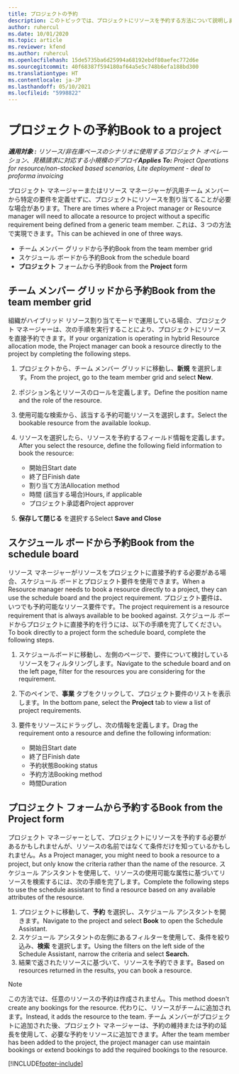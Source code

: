 ```yaml
---
title: プロジェクトの予約
description: このトピックでは、プロジェクトにリソースを予約する方法について説明します。
author: ruhercul
ms.date: 10/01/2020
ms.topic: article
ms.reviewer: kfend
ms.author: ruhercul
ms.openlocfilehash: 15de5735ba6d25994a68192ebdf80aefec772d6e
ms.sourcegitcommit: 40f68387f594180af64a5e5c748b6efa188bd300
ms.translationtype: HT
ms.contentlocale: ja-JP
ms.lasthandoff: 05/10/2021
ms.locfileid: "5998822"
---
```

# <a name="book-to-a-project"></a><span data-ttu-id="1798c-103">プロジェクトの予約</span><span class="sxs-lookup"><span data-stu-id="1798c-103">Book to a project</span></span>

<span data-ttu-id="1798c-104">_**適用対象 :** リソース/非在庫ベースのシナリオに使用するプロジェクト オペレーション、見積請求に対応する小規模のデプロイ_</span><span class="sxs-lookup"><span data-stu-id="1798c-104">_**Applies To:** Project Operations for resource/non-stocked based scenarios, Lite deployment - deal to proforma invoicing_</span></span>

<span data-ttu-id="1798c-105">プロジェクト マネージャーまたはリソース マネージャーが汎用チーム メンバーから特定の要件を定義せずに、プロジェクトにリソースを割り当てることが必要な場合があります。</span><span class="sxs-lookup"><span data-stu-id="1798c-105">There are times where a Project manager or Resource manager will need to allocate a resource to project without a specific requirement being defined from a generic team member.</span></span> <span data-ttu-id="1798c-106">これは、3 つの方法で実現できます。</span><span class="sxs-lookup"><span data-stu-id="1798c-106">This can be achieved in one of three ways.</span></span>

- <span data-ttu-id="1798c-107">チーム メンバー グリッドから予約</span><span class="sxs-lookup"><span data-stu-id="1798c-107">Book from the team member grid</span></span>
- <span data-ttu-id="1798c-108">スケジュール ボードから予約</span><span class="sxs-lookup"><span data-stu-id="1798c-108">Book from the schedule board</span></span>
- <span data-ttu-id="1798c-109">**プロジェクト** フォームから予約</span><span class="sxs-lookup"><span data-stu-id="1798c-109">Book from the **Project** form</span></span>

## <a name="book-from-the-team-member-grid"></a><span data-ttu-id="1798c-110">チーム メンバー グリッドから予約</span><span class="sxs-lookup"><span data-stu-id="1798c-110">Book from the team member grid</span></span>

<span data-ttu-id="1798c-111">組織がハイブリッド リソース割り当てモードで運用している場合、プロジェクト マネージャーは、次の手順を実行することにより、プロジェクトにリソースを直接予約できます。</span><span class="sxs-lookup"><span data-stu-id="1798c-111">If your organization is operating in hybrid Resource allocation mode, the Project manager can book a resource directly to the project by completing the following steps.</span></span>

1. <span data-ttu-id="1798c-112">プロジェクトから、チーム メンバー グリッドに移動し、**新規** を選択します。</span><span class="sxs-lookup"><span data-stu-id="1798c-112">From the project, go to the team member grid and select **New**.</span></span>
2. <span data-ttu-id="1798c-113">ポジション名とリソースのロールを定義します。</span><span class="sxs-lookup"><span data-stu-id="1798c-113">Define the position name and the role of the resource.</span></span>
3. <span data-ttu-id="1798c-114">使用可能な検索から、該当する予約可能リソースを選択します。</span><span class="sxs-lookup"><span data-stu-id="1798c-114">Select the bookable resource from the available lookup.</span></span>
4. <span data-ttu-id="1798c-115">リソースを選択したら、リソースを予約するフィールド情報を定義します。</span><span class="sxs-lookup"><span data-stu-id="1798c-115">After you select the resource, define the following field information to book the resource:</span></span>

    - <span data-ttu-id="1798c-116">開始日</span><span class="sxs-lookup"><span data-stu-id="1798c-116">Start date</span></span>
    - <span data-ttu-id="1798c-117">終了日</span><span class="sxs-lookup"><span data-stu-id="1798c-117">Finish date</span></span>
    - <span data-ttu-id="1798c-118">割り当て方法</span><span class="sxs-lookup"><span data-stu-id="1798c-118">Allocation method</span></span>
    - <span data-ttu-id="1798c-119">時間 (該当する場合)</span><span class="sxs-lookup"><span data-stu-id="1798c-119">Hours, if applicable</span></span>
    - <span data-ttu-id="1798c-120">プロジェクト承認者</span><span class="sxs-lookup"><span data-stu-id="1798c-120">Project approver</span></span>

6. <span data-ttu-id="1798c-121">**保存して閉じる** を選択する</span><span class="sxs-lookup"><span data-stu-id="1798c-121">Select **Save and Close**</span></span>

## <a name="book-from-the-schedule-board"></a><span data-ttu-id="1798c-122">スケジュール ボードから予約</span><span class="sxs-lookup"><span data-stu-id="1798c-122">Book from the schedule board</span></span>

<span data-ttu-id="1798c-123">リソース マネージャーがリソースをプロジェクトに直接予約する必要がある場合、スケジュール ボードとプロジェクト要件を使用できます。</span><span class="sxs-lookup"><span data-stu-id="1798c-123">When a Resource manager needs to book a resource directly to a project, they can use the schedule board and the project requirement.</span></span> <span data-ttu-id="1798c-124">プロジェクト要件は、いつでも予約可能なリソース要件です。</span><span class="sxs-lookup"><span data-stu-id="1798c-124">The project requirement is a resource requirement that is always available to be booked against.</span></span> <span data-ttu-id="1798c-125">スケジュール ボードからプロジェクトに直接予約を行うには、以下の手順を完了してください。</span><span class="sxs-lookup"><span data-stu-id="1798c-125">To book directly to a project form the schedule board, complete the following steps.</span></span>

1. <span data-ttu-id="1798c-126">スケジュールボードに移動し、左側のページで、要件について検討しているリソースをフィルタリングします。</span><span class="sxs-lookup"><span data-stu-id="1798c-126">Navigate to the schedule board and on the left page, filter for the resources you are considering for the requirement.</span></span>
2. <span data-ttu-id="1798c-127">下のペインで、**事業** タブをクリックして、プロジェクト要件のリストを表示します。</span><span class="sxs-lookup"><span data-stu-id="1798c-127">In the bottom pane, select the **Project** tab to view a list of project requirements.</span></span>
3. <span data-ttu-id="1798c-128">要件をリソースにドラッグし、次の情報を定義します。</span><span class="sxs-lookup"><span data-stu-id="1798c-128">Drag the requirement onto a resource and define the following information:</span></span>

    - <span data-ttu-id="1798c-129">開始日</span><span class="sxs-lookup"><span data-stu-id="1798c-129">Start date</span></span>
    - <span data-ttu-id="1798c-130">終了日</span><span class="sxs-lookup"><span data-stu-id="1798c-130">Finish date</span></span>
    - <span data-ttu-id="1798c-131">予約状態</span><span class="sxs-lookup"><span data-stu-id="1798c-131">Booking status</span></span>
    - <span data-ttu-id="1798c-132">予約方法</span><span class="sxs-lookup"><span data-stu-id="1798c-132">Booking method</span></span>
    - <span data-ttu-id="1798c-133">時間</span><span class="sxs-lookup"><span data-stu-id="1798c-133">Duration</span></span>

## <a name="book-from-the-project-form"></a><span data-ttu-id="1798c-134">プロジェクト フォームから予約する</span><span class="sxs-lookup"><span data-stu-id="1798c-134">Book from the Project form</span></span>

<span data-ttu-id="1798c-135">プロジェクト マネージャーとして、プロジェクトにリソースを予約する必要があるかもしれませんが、リソースの名前ではなくて条件だけを知っているかもしれません。</span><span class="sxs-lookup"><span data-stu-id="1798c-135">As a Project manager, you might need to book a resource to a project, but only know the criteria rather than the name of the resource.</span></span> <span data-ttu-id="1798c-136">スケジュール アシスタントを使用して、リソースの使用可能な属性に基づいてリソースを検索するには、次の手順を完了します。</span><span class="sxs-lookup"><span data-stu-id="1798c-136">Complete the following steps to use the schedule assistant to find a resource based on any available attributes of the resource.</span></span> 

1. <span data-ttu-id="1798c-137">プロジェクトに移動して、**予約** を選択し、スケジュール アシスタントを開きます。</span><span class="sxs-lookup"><span data-stu-id="1798c-137">Navigate to the project and select **Book** to open the Schedule Assistant.</span></span>
2. <span data-ttu-id="1798c-138">スケジュール アシスタントの左側にあるフィルターを使用して、条件を絞り込み、**検索** を選択します。</span><span class="sxs-lookup"><span data-stu-id="1798c-138">Using the filters on the left side of the Schedule Assistant, narrow the criteria and select **Search.**</span></span>
3. <span data-ttu-id="1798c-139">結果で返されたリソースに基づいて、リソースを予約できます。</span><span class="sxs-lookup"><span data-stu-id="1798c-139">Based on resources returned in the results, you can book a resource.</span></span>

> [!NOTE]
> <span data-ttu-id="1798c-140">この方法では、任意のリソースの予約は作成されません。</span><span class="sxs-lookup"><span data-stu-id="1798c-140">This method doesn't create any bookings for the resource.</span></span> <span data-ttu-id="1798c-141">代わりに、リソースがチームに追加されます。</span><span class="sxs-lookup"><span data-stu-id="1798c-141">Instead, it adds the resource to the team.</span></span> <span data-ttu-id="1798c-142">チーム メンバーがプロジェクトに追加された後、プロジェクト マネージャーは、予約の維持または予約の延長を使用して、必要な予約をリソースに追加できます。</span><span class="sxs-lookup"><span data-stu-id="1798c-142">After the team member has been added to the project, the project manager can use maintain bookings or extend bookings to add the required bookings to the resource.</span></span>


[!INCLUDE[footer-include](../includes/footer-banner.md)]